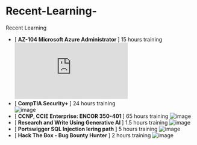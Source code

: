 # Recent-Learning-
Recent Learning 
- [ <b>AZ-104 Microsoft Azure Administrator </b>] 15 hours training  
![image](https://github.com/Shifat-udn/Recent-Learning-/blob/137f63b07ecce544de7528e914d0a92957bf0b70/UC-99ed2585-430f-41e4-aea9-945c16fdded8.pdf)
- [ <b>CompTIA Security+ </b>] 24 hours training  
![image](https://github.com/Shifat-udn/Recent-Learning-/assets/141313925/f0b41d1d-d68e-4105-b9fd-192612e68494)
- [ <b>CCNP, CCIE Enterprise: ENCOR 350-401 </b>] 65 hours training 
![image](https://github.com/Shifat-udn/Recent-Learning-/assets/141313925/8514b64f-d646-4c69-a0e4-9a4dd1a1e940)
- [ <b>Research and Write Using Generative AI </b>] 1.5 hours training
![image](https://github.com/Shifat-udn/Recent-Learning-/assets/141313925/8da58ee0-0dfb-4295-a128-781e69ac9f2f)
- [ <b>Portswigger SQL Injection lering path </b>] 5 hours training
![image](https://github.com/Shifat-udn/Recent-Learning-/assets/141313925/86a3900a-844e-4890-93f0-e5365c17c19e)
- [ <b>Hack The Box - Bug Bounty Hunter </b>] 2 hours training
![image](https://github.com/Shifat-udn/Recent-Learning-/assets/141313925/f15c9541-2614-4ce8-a969-11844a995cef)

